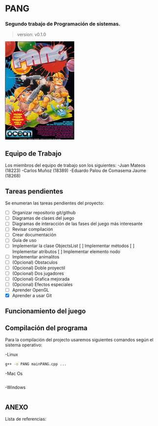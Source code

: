 # **PANG**
### Segundo trabajo de Programación de sistemas.
> version: v0.1.0

![Portada de Pang Atari](./imag/Videojuego%20Pang.jpg)

## Equipo de Trabajo
Los miembros del equipo de trabajo son los siguientes:
-Juan Mateos (18223)
-Carlos Muñoz (18389)
-Eduardo Palou de Comasema Jaume (18268)

## Tareas pendientes
Se enumeran las tareas pendientes del proyecto:
- [ ] Organizar repositorio git/github
- [ ] Diagramas de clases del juego
- [ ] Diagramas de interacción de las fases del juego más interesante
- [ ] Revisar compilación
- [ ] Crear documentación
- [ ] Guía de uso
- [ ] Implementar la clase ObjectsList
    [ ] Implementar métodos
    [ ] Implementar atributos
    [ ] Implementar elemento nodo
- [ ] Implementar animalitos
- [ ] \(Opcional) Obstaculos
- [ ] \(Opcional) Doble proyectil
- [ ] \(Opcional) Dos jugadores
- [ ] \(Opcional) Grafica mejorada
- [ ] \(Opcional) Efectos especiales
- [ ] Aprender OpenGL
- [x] Aprender a usar Git

## Funcionamiento del juego

## Compilación del programa
Para la compilación del projecto usaremos siguientes comandos según el sistema operativo:

-Linux

```bash
g++ -o PANG mainPANG.cpp ...
```
-Mac Os

```bash

```
-Windows

```bash

```
## ANEXO
Lista de referencias:


